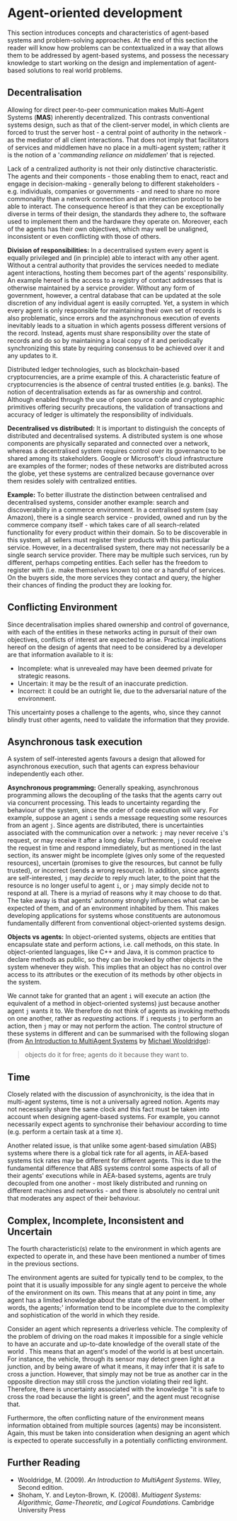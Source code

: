 # Agent-oriented development

This section introduces concepts and characteristics of agent-based systems and 
problem-solving approaches. At the end of this section the reader will know how 
problems can be contextualized in a way that allows them to be addressed by 
agent-based systems, and possess the necessary knowledge to start working on 
the design and implementation of agent-based solutions to real world problems.


## Decentralisation

Allowing for direct peer-to-peer communication makes Multi-Agent Systems 
(**MAS**) inherently decentralized. This contrasts conventional systems design, 
such as that of the client-server model, in which clients are forced to trust 
the server host - a central point of authority in the network - as the mediator 
of all client interactions. That does not imply that facilitators of services 
and middlemen have no place in a multi-agent system; rather it is the notion of 
a '_commanding reliance on middlemen_' that is rejected.

Lack of a centralized authority is not their only distinctive characteristic. 
The agents and their components - those enabling them to enact, react and engage
in decision-making - generally belong to different stakeholders - e.g. 
individuals, companies or governments - and need to share no more commonality 
than a network connection and an interaction protocol to be able to interact. 
The consequence hereof is that they can be exceptionally diverse in terms of
their design, the standards they adhere to, the software used to implement them 
and the hardware they operate on. Moreover, each of the agents has their own 
objectives, which may well be unaligned, inconsistent or even conflicting with 
those of others.

**Division of responsibilities:** In a decentralised system every agent is 
equally privileged and (in principle) able to interact with any other agent. 
Without a central authority that provides the services needed to mediate agent 
interactions, hosting them becomes part of the agents' responsibility. An 
example hereof is the access to a registry of contact addresses that is 
otherwise maintained by a service provider. Without any form of government, 
however, a central database that can be updated at the sole discretion of any 
individual agent is easily corrupted. Yet, a system in which every agent is only
responsible for maintaining their own set of records is also problematic, since 
errors and the asynchronous execution of events inevitably leads to a situation 
in which agents possess different versions of the record. Instead, agents must 
share responsibility over the state of records and do so by maintaining a local 
copy of it and periodically synchronizing this state by requiring consensus to 
be achieved over it and any updates to it. 

Distributed ledger technologies, such as blockchain-based cryptocurrencies, are
a prime example of this. A characteristic feature of cryptocurrencies is the 
absence of central trusted entities (e.g. banks). The notion of decentralisation
extends as far as ownership and control. Although enabled through the use of 
open source code and cryptographic primitives offering security precautions, 
the validation of transactions and accuracy of ledger is ultimately the 
responsibility of individuals.

<!--Another example is the verification of protocol adherence in regulated systems. Consider the problem of traffic management. The success of such a system relies on its participants (e.g. pedestrians, cars, motorbikes, bicycles, etc.) conforming with the traffic management protocol, which specifies, for instance, who has the right of way in a junction. It is trivial, that the continuous functioning of this system does not rest solely on the existence of a protocol; there should also be a mechanism in place that verifies the protocol is followed by the participants. In a central system, verifying whether parties adhere to the system's protocol is often the responsibility of a central unit that checks (some or all) actions of the parties involved. The police could be considered a central entity that enforces traffic protocols and punishes those violating it. However, in a decentralised environment, this burden falls on the parties involved in the interaction themselves. Therefore, one could imagine a self-governing traffic management system whereby individuals on the road enforce protocol adherence on each other and decide on the appropriate method(s) of enforcement (e.g. through collective punishments, sanctions, rewards, ratings, etc).-->

**Decentralised vs distributed:** 
It is important to distinguish the concepts of distributed and decentralised 
systems. A distributed system is one whose components are physically separated 
and connected over a network, whereas a decentralised system requires control 
over its governance to be shared among its stakeholders. Google or Microsoft's 
cloud infrastructure are examples of the former; nodes of these networks are 
distributed across the globe, yet these systems are centralized because 
governance over them resides solely with centralized entities.

**Example:** 
To better illustrate the distinction between centralised and decentralised 
systems, consider another example: search and discoverability in a commerce 
environment. In a centralised system (say Amazon), there is a single search 
service - provided, owned and run by the commerce company itself - which takes 
care of all search-related functionality for every product within their domain.
So to be discoverable in this system, all sellers must register their products 
with this particular service. However, in a decentralised system, there may not
necessarily be a single search service provider. There may be multiple such 
services, run by different, perhaps competing entities. Each seller has the 
freedom to register with (i.e. make themselves known to) one or a handful of 
services. On the buyers side, the more services they contact and query, the 
higher their chances of finding the product they are looking for.


## Conflicting Environment

Since decentralisation implies shared ownership and control of governance, with 
each of the entities in these networks acting in pursuit of their own objectives,
conflicts of interest are expected to arise. Practical implications hereof on 
the design of agents that need to be considered by a developer are that 
information available to it is:

* Incomplete: what is unrevealed may have been deemed private for strategic reasons. 
* Uncertain: it may be the result of an inaccurate prediction. 
* Incorrect: it could be an outright lie, due to the adversarial nature of the environment.

This uncertainty poses a challenge to the agents, who, since they cannot blindly trust other agents, need to validate the information that they provide.


## Asynchronous task execution


A system of self-interested agents favours a design that allowed for asynchronous execution, such that agents can express behaviour independently each other.

**Asynchronous programming:** Generally speaking, asynchronous programming allows the decoupling of the tasks that the agents carry out via concurrent processing. This leads to uncertainty regarding the behaviour of the system, since the order of code execution will vary. For example, suppose an agent `i` sends a message requesting some resources from an agent `j`. Since agents are distributed, there is uncertainties associated with the communication over a network: `j` may never receive `i`'s request, or may receive it after a long delay. Furthermore, `j` could receive the request in time and respond immediately, but as mentioned in the last section, its answer might be incomplete (gives only some of the requested resources), uncertain (promises to give the resources, but cannot be fully trusted), or incorrect (sends a wrong resource). In addition, since agents are self-interested, `j` may _decide_ to reply much later, to the point that the resource is no longer useful to agent `i`, or `j` may simply decide not to respond at all. There is a myriad of reasons why it may choose to do that. The take away is that agents' autonomy strongly influences what can be expected of them, and of an environment inhabited by them. This makes developing applications for systems whose constituents are autonomous fundamentally different from conventional object-oriented systems design.

**Objects vs agents:** In object-oriented systems, objects are entities that encapsulate state and perform actions, i.e. call methods, on this state. In object-oriented languages, like C++ and Java, it is common practice to declare methods as public, so they can be invoked by other objects in the system whenever they wish. This implies that an object has no control over access to its attributes or the execution of its methods by other objects in the system.  

We cannot take for granted that an agent `i` will execute an action (the equivalent of a method in object-oriented systems) just because another agent `j` wants it to. We therefore do not think of agents as invoking methods on one another, rather as _requesting_ actions. If `i` requests `j` to perform an action, then `j` may or may not perform the action. The control structure of these systems in different and can be summarised with the following slogan (from <a href="https://www.wiley.com/en-gb/An+Introduction+to+MultiAgent+Systems%2C+2nd+Edition-p-978EUDTE00553" target="_blank">An Introduction to MultiAgent Systems</a> by <a href="https://www.cs.ox.ac.uk/people/michael.wooldridge/" target="_blank">Michael Wooldridge</a>):
>objects do it for free; agents do it because they want to.


## Time

Closely related with the discussion of asynchronicity, is the idea that in multi-agent systems, time is not a universally agreed notion. Agents may not necessarily share the same clock and this fact must be taken into account when designing agent-based systems. For example, you cannot necessarily expect agents to synchronise their behaviour according to time (e.g. perform a certain task at a time `X`). 

Another related issue, is that unlike some agent-based simulation (ABS) systems where there is a global tick rate for all agents, in AEA-based systems tick rates may be different for different agents. This is due to the fundamental difference that ABS systems control some aspects of all of their agents' executions while in AEA-based systems, agents are truly decoupled from one another  - most likely distributed and running on different machines and networks - and there is absolutely no central unit that moderates any aspect of their behaviour.    

## Complex, Incomplete, Inconsistent and Uncertain

The fourth characteristic(s) relate to the environment in which agents are expected to operate in, and these have been mentioned a number of times in the previous sections.

The environment agents are suited for typically tend to be complex, to the point that it is usually impossible for any single agent to perceive the whole of the environment on its own. This means that at any point in time, any agent has a limited knowledge about the state of the environment. In other words, the agents;' information tend to be incomplete due to the complexity and sophistication of the world in which they reside. 

Consider an agent which represents a driverless vehicle. The complexity of the problem of driving on the road makes it impossible for a single vehicle to have an accurate and up-to-date knowledge of the overall state of the world . This means that an agent's model of the world is at best uncertain. For instance, the vehicle, through its sensor may detect green light at a junction, and by being aware of what it means, it may infer that it is safe to cross a junction. However, that simply may not be true as another car in the opposite direction may still cross the junction violating their red light. Therefore, there is uncertainty associated with the knowledge "it is safe to cross the road because the light is green", and the agent must recognise that. 

Furthermore, the often conflicting nature of the environment means information obtained from multiple sources (agents) may be inconsistent. Again, this must be taken into consideration when designing an agent which is expected to operate successfully in a potentially conflicting environment. 

## Further Reading

* Wooldridge, M. (2009). _An Introduction to MultiAgent Systems_. Wiley, Second edition.
* Shoham, Y. and Leyton-Brown, K. (2008). _Multiagent Systems: Algorithmic, Game-Theoretic, and Logical Foundations_. Cambridge University Press

<br />
